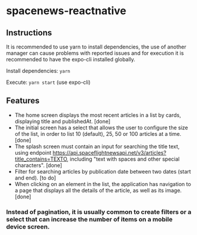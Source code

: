 # spacenews-reactnative

## Instructions

It is recommended to use yarn to install dependencies, the use of another manager can cause problems with reported issues and for execution it is recommended to have the expo-cli installed globally.

Install dependencies: `yarn`  

Execute: `yarn start` (use expo-cli)

## Features

- The home screen displays the most recent articles in a list by cards, displaying title and publishedAt. [done]
- The initial screen has a select that allows the user to configure the size of the list, in order to list 10 (default), 25, 50 or 100 articles at a time. [done]
- The splash screen must contain an input for searching the title text, using endpoint https://api.spaceflightnewsapi.net/v3/articles?title_contains=TEXTO, including "text with spaces and other special characters". [done]
- Filter for searching articles by publication date between two dates (start and end). [to do]
- When clicking on an element in the list, the application has navigation to a page that displays all the details of the article, as well as its image. [done]

### Instead of pagination, it is usually common to create filters or a select that can increase the number of items on a mobile device screen.
